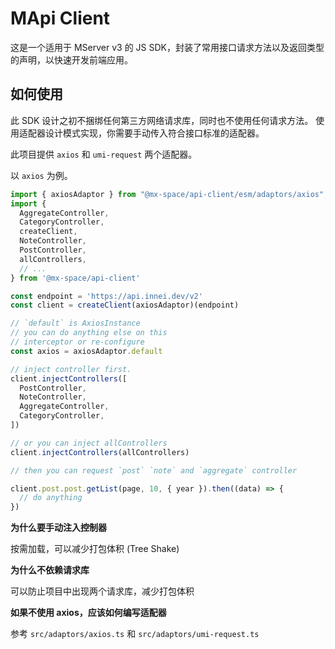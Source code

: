 # MApi Client

这是一个适用于 MServer v3 的 JS SDK，封装了常用接口请求方法以及返回类型的声明，以快速开发前端应用。

## 如何使用

此 SDK 设计之初不捆绑任何第三方网络请求库，同时也不使用任何请求方法。 使用适配器设计模式实现，你需要手动传入符合接口标准的适配器。

此项目提供 `axios` 和 `umi-request` 两个适配器。

以 `axios` 为例。

```ts
import { axiosAdaptor } from "@mx-space/api-client/esm/adaptors/axios";
import {
  AggregateController,
  CategoryController,
  createClient,
  NoteController,
  PostController,
  allControllers,
  // ...
} from '@mx-space/api-client'

const endpoint = 'https://api.innei.dev/v2'
const client = createClient(axiosAdaptor)(endpoint)

// `default` is AxiosInstance
// you can do anything else on this
// interceptor or re-configure
const axios = axiosAdaptor.default

// inject controller first.
client.injectControllers([
  PostController,
  NoteController,
  AggregateController,
  CategoryController,
])

// or you can inject allControllers
client.injectControllers(allControllers)

// then you can request `post` `note` and `aggregate` controller

client.post.post.getList(page, 10, { year }).then((data) => {
  // do anything
})
```

**为什么要手动注入控制器**

按需加载，可以减少打包体积 (Tree Shake)

**为什么不依赖请求库**

可以防止项目中出现两个请求库，减少打包体积

**如果不使用 axios，应该如何编写适配器**

参考 `src/adaptors/axios.ts` 和 `src/adaptors/umi-request.ts`